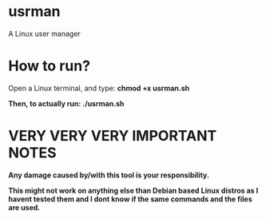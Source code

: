 # usrman
A Linux user manager


<h1> How to run? </h1>
<p> Open a Linux terminal, and type: <b>chmod +x usrman.sh<b> </p>
  <p> Then, to actually run: <b>./usrman.sh</b>
    
<h1> VERY VERY VERY IMPORTANT NOTES </h1>
<p> <b> Any damage caused by/with this tool is your responsibility. <b> </p>
  <p> <b> This might not work on anything else than Debian based Linux distros as I havent tested them and I dont know if the same commands and the files are used. <b> </p>
